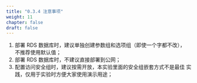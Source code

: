 ```yaml
---
title: "0.3.4 注意事项"
weight: 11
chapter: false
draft: false
---
```

1. 部署 RDS 数据库时，建议单独创建参数组和选项组（即使一个字都不改）， 不推荐使用默认值；
2. 部署 RDS 数据库时，不建议直接部署到公网；
3. 配置访问安全组时，建议按需开放，本实验里面的安全组嵌套方式不是最佳 实践，仅用于实验时方便大家使用演示用途；
